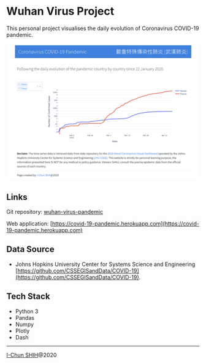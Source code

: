 # Wuhan Virus Project

This personal project visualises the daily evolution of Coronavirus COVID-19 pandemic. 

 ![App Example](resources/images/App_Screenshot_2020-04-19.png)

## Links

Git repository: [wuhan-virus-pandemic](https://github.com/icshih/wuhan-virus-pandemic)

Web application: [https://covid-19-pandemic.herokuapp.com](https://covid-19-pandemic.herokuapp.com)

 
## Data Source
- Johns Hopkins University Center for Systems Science and Engineering [https://github.com/CSSEGISandData/COVID-19](https://github.com/CSSEGISandData/COVID-19).

## Tech Stack
- Python 3
- Pandas
- Numpy
- Plotly
- Dash
 
 ---

[I-Chun SHIH](http://www.linkedin.com/in/icshih)@2020
